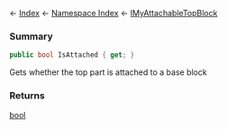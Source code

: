 ← [Index](Api-Index) ← [Namespace Index](Namespace-Index) ← [IMyAttachableTopBlock](Sandbox.ModAPI.Ingame.IMyAttachableTopBlock)

### Summary

```csharp
public bool IsAttached { get; }
```

Gets whether the top part is attached to a base block

### Returns

[bool](https://docs.microsoft.com/en-us/dotnet/api/system.boolean?view=netframework-4.6)

